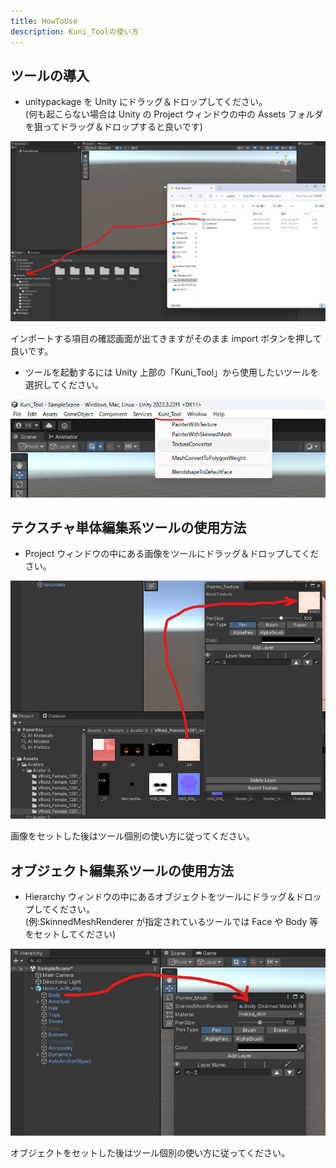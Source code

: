```yaml
---
title: HowToUse
description: Kuni_Toolの使い方
---
```


## ツールの導入

- unitypackage を Unity にドラッグ＆ドロップしてください。<br>
  (何も起こらない場合は Unity の Project ウィンドウの中の Assets フォルダを狙ってドラッグ＆ドロップすると良いです)

![unity import](../../../assets/images/unity-import.png)

インポートする項目の確認画面が出てきますがそのまま import ボタンを押して良いです。

- ツールを起動するには Unity 上部の「Kuni_Tool」から使用したいツールを選択してください。

![unity header](../../../assets/images/unity-header.png)

## テクスチャ単体編集系ツールの使用方法

- Project ウィンドウの中にある画像をツールにドラッグ＆ドロップしてください。

![unity tex set](../../../assets/images/unity-texture-set.png)

画像をセットした後はツール個別の使い方に従ってください。

## オブジェクト編集系ツールの使用方法

- Hierarchy ウィンドウの中にあるオブジェクトをツールにドラッグ＆ドロップしてください。<br>
  (例:SkinnedMeshRenderer が指定されているツールでは Face や Body 等をセットしてください)

![unity obj set](../../../assets/images/unity-object-set.png)

オブジェクトをセットした後はツール個別の使い方に従ってください。
